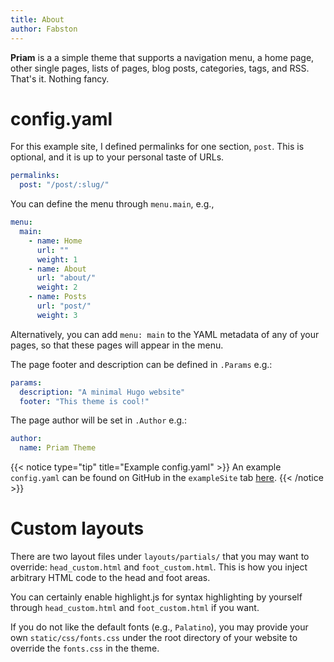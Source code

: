 ```yaml
---
title: About
author: Fabston
---
```


**Priam** is a a simple theme that supports a navigation menu, a home page, other single pages, lists of pages, blog posts, categories, tags, and RSS. That's it. Nothing fancy.

# config.yaml

For this example site, I defined permalinks for one section, `post`. This is optional, and it is up to your personal taste of URLs.

```yaml {linenos=table}
permalinks:
  post: "/post/:slug/"
```

You can define the menu through `menu.main`, e.g.,

```yaml {linenos=table}
menu:
  main:
    - name: Home
      url: ""
      weight: 1
    - name: About
      url: "about/"
      weight: 2
    - name: Posts
      url: "post/"
      weight: 3
```

Alternatively, you can add `menu: main` to the YAML metadata of any of your pages, so that these pages will appear in the menu.

The page footer and description can be defined in `.Params` e.g.:

```yaml {linenos=table}
params:
  description: "A minimal Hugo website"
  footer: "This theme is cool!"
```

The page author will be set in `.Author` e.g.:

```yaml {linenos=table}
author:
  name: Priam Theme
```

{{< notice type="tip" title="Example config.yaml" >}}
An example `config.yaml` can be found on GitHub in the `exampleSite` tab [here](https://github.com/fabston/hugo-priam/exampleSite/config.yaml).
{{< /notice >}}

# Custom layouts

There are two layout files under `layouts/partials/` that you may want to override: `head_custom.html` and `foot_custom.html`. This is how you inject arbitrary HTML code to the head and foot areas.

You can certainly enable highlight.js for syntax highlighting by yourself through `head_custom.html` and `foot_custom.html` if you want.

If you do not like the default fonts (e.g., `Palatino`), you may provide your own `static/css/fonts.css` under the root directory of your website to override the `fonts.css` in the theme.
